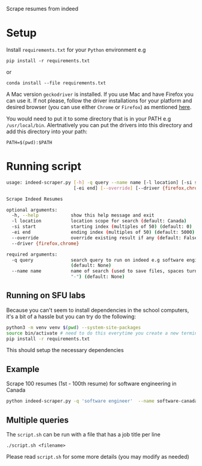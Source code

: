 Scrape resumes from indeed

# Setup
Install `requirements.txt` for your `Python` environment e.g
```
pip install -r requirements.txt
```

or

```
conda install --file requirements.txt
```

A Mac version `geckodriver` is installed. If you use Mac and have Firefox you can use it. If not please, follow the
driver installations for your platform and desired browser (you can use either `Chrome` or `Firefox`) as mentioned [here](https://selenium-python.readthedocs.io/installation.html).

You would need to put it to some directory that is in your PATH e.g `/usr/local/bin`.
Alertnatively you can put the drivers into this directory and add
this directory into your path:

```
PATH=$(pwd):$PATH
```

# Running script

```bash
usage: indeed-scraper.py [-h] -q query --name name [-l location] [-si start]
                         [-ei end] [--override] [--driver {firefox,chrome}]

Scrape Indeed Resumes

optional arguments:
  -h, --help            show this help message and exit
  -l location           location scope for search (default: Canada)
  -si start             starting index (multiples of 50) (default: 0)
  -ei end               ending index (multiples of 50) (default: 5000)
  --override            override existing result if any (default: False)
  --driver {firefox,chrome}

required arguments:
  -q query              search query to run on indeed e.g software engineer
                        (default: None)
  --name name           name of search (used to save files, spaces turned to
                        "-") (default: None)
```

## Running on SFU labs
Because you can't seem to install dependencies in the school computers, it's a bit of a hassle but you can try do the following:
```bash
python3 -m venv venv $(pwd) --system-site-packages
source bin/activate # need to do this everytime you create a new terminal session
pip install -r requirements.txt
```

This should setup the necessary dependencies

## Example
Scrape 100 resumes (1st - 100th resume) for software engineering in Canada
```bash
python indeed-scraper.py -q 'software engineer'  --name software-canada -ei 100
```

## Multiple queries
The `script.sh` can be run with a file that has a job title per line
```
./script.sh <filename>
```

Please read `script.sh` for some more details (you may modify as needed)